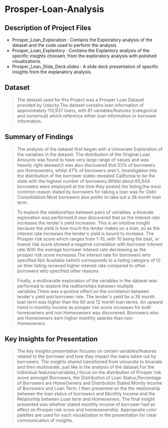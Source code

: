 # Prosper-Loan-Analysis

## Description of Project Files 

- Prosper_Loan_Exploration : Contains the Exploratory analysis of the dataset and the code used to perform the analysis
- Prosper_Loan_Explantory : Contains the Explantory analysis of the specific insights choosen, from the exploratory analysis with polished visualizations.
- Prosper_Loan_Slide_Deck.slides : A slide deck presentation of specific insights from the explanatory analysis.

## Dataset

> The dataset used for this Project was a Prosper Loan Dataset provided by Udacity.The dataset contains loan information of approximately 113,937 loans, with 81 variables/features (categorical and numerical) which reference either loan information or borrower information.


## Summary of Findings

> The analysis of the dataset first began with a Univariate Exploration of the variables in the dataset. The distribution of the Original Loan Amounts was found to have very large range of values and was heavily right skewed.It was also discovered that 53% of borrowers are Homeowners, whilst 47% of borrowers aren't. Investigation into the distribution of the borrower states revealed California to be the state with the highest number of borrowers.Whilst about 65,944 borrowers were employed at the time they posted the listing,the most common reason stated by borrowers for taking a loan was for Debt Consolidation.Most borrowers also prefer to take out a 38 month loan term.  

> To explore the relationships between pairs of variables, a bivarate exploration was performed.It was discovered that as the interest rate increases the lender's yield increases. This is an intuitive insight because the yield is how much the lender makes on a loan, so as the interest rate increases the lender's yield is bound to increase. The Prosper risk score which ranges from 1-10, with 10 being the best, or lowest risk score showed a negative correlation with borrower interest rate.With the average borrower interest rate decreasing as the prosper risk score increases.The interest rate for borrowers who specified Not Available (which corresponds to a listing category of 0) on thier listing recieved higher interest rate compared to other borrowers who specified other reasons

>Finally, a multivaraite exploration of the variables in the dataset was performed to explore the realtionships between multiple variables.There was a postive effect on the correlation between lender's yield and borrower rate. The lender's yield for a 36 month loan term was higher than the 60 and 12 month loan terms. An upward trend in monthly income as prosper risk score increases for both homeowners and non Homeowners was discovered. Borrowers who are Homeowners earn higher monthly salaries than non-Homeowners.


## Key Insights for Presentation

> The key insights presentation focuses on certain variables/features related to the borrower and how they impact the loans taken out by borrowers. The insights shared transitioned from univarate to bivarate and then multivarate, just like in the analysis of the dataset.For the individual features/variables,I focus on the distribution of Prosper risk score amongst Borrowers, the Distribution of Loan Status,Percentage of Borrowers are HomeOwners and  Distribution Stated Montly Income of Borrowers and Loan Term.  I then presented on the the relationship between the loan status of borrowers and Monthly Income and the Relationhip between Loan term and Homeowners. The final insight presented was whether stated monthly income of borrower had an effect on Prosper risk score and homeownership. Appropraite color palettes are used for each visualization in the presentation for clear communication of insights.
